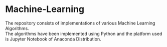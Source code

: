 # Machine-Learning

The repository consists of implementations of various Machine Learning Algorithms.<br>
The algorithms have been implemented using Python and the platform used is Jupyter Notebook of Anaconda Distribution.

